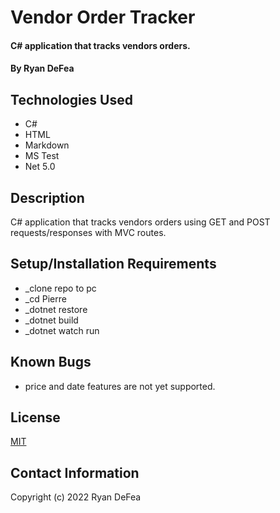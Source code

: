 # Vendor Order Tracker

#### C# application that tracks vendors orders.

#### By Ryan DeFea

## Technologies Used

* C#
* HTML
* Markdown
* MS Test
* Net 5.0


## Description
C# application that tracks vendors orders using GET and POST requests/responses with MVC routes.

## Setup/Installation Requirements
* _clone repo to pc
* _cd Pierre
* _dotnet restore
* _dotnet build
* _dotnet watch run


## Known Bugs
* price and date features are not yet supported.

## License
[MIT](https://www.mit.edu/~amini/LICENSE.md) 
## Contact Information
Copyright (c) 2022 Ryan DeFea 